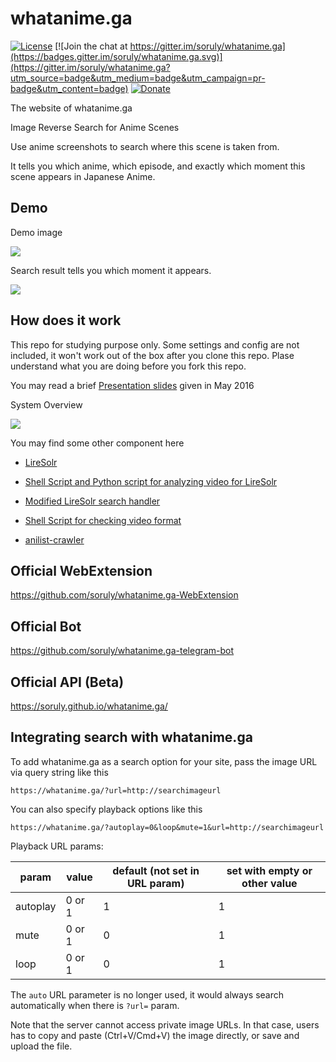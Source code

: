 # whatanime.ga

[![License](https://img.shields.io/github/license/soruly/whatanime.ga.svg?maxAge=2592000)](https://github.com/soruly/whatanime.ga/blob/master/LICENSE)
[![Join the chat at https://gitter.im/soruly/whatanime.ga](https://badges.gitter.im/soruly/whatanime.ga.svg)](https://gitter.im/soruly/whatanime.ga?utm_source=badge&utm_medium=badge&utm_campaign=pr-badge&utm_content=badge)
[![Donate](https://img.shields.io/badge/donate-patreon-orange.svg)](https://www.patreon.com/soruly)

The website of whatanime.ga

Image Reverse Search for Anime Scenes

Use anime screenshots to search where this scene is taken from.

It tells you which anime, which episode, and exactly which moment this scene appears in Japanese Anime.

## Demo

Demo image

![](https://images.plurk.com/2FKxneXP64qiKwjlUA7sKj.jpg)

Search result tells you which moment it appears.

![](https://addons.cdn.mozilla.net/user-media/previews/full/175/175674.png)

## How does it work

This repo for studying purpose only. Some settings and config are not included, it won't work out of the box after you clone this repo. Plase understand what you are doing before you fork this repo.

You may read a brief [Presentation slides](https://go-talks.appspot.com/github.com/soruly/slides/whatanime.ga.slide) given in May 2016

System Overview

![](https://pbs.twimg.com/media/CstZmrxUIAAi8La.jpg)

You may find some other component here

- [LireSolr](https://github.com/soruly/liresolr)

- [Shell Script and Python script for analyzing video for LireSolr](https://gist.github.com/soruly/032613e350cdbbe7b0dbe4a7f60bbefd)

- [Modified LireSolr search handler](https://gist.github.com/soruly/6d162ac7cc807e3ceb98)

- [Shell Script for checking video format](https://gist.github.com/soruly/1f8ec6f0a8772dfb59e49389bdde991f)

- [anilist-crawler](https://github.com/soruly/anilist-crawler)

## Official WebExtension
https://github.com/soruly/whatanime.ga-WebExtension

## Official Bot
https://github.com/soruly/whatanime.ga-telegram-bot

## Official API (Beta)
https://soruly.github.io/whatanime.ga/

## Integrating search with whatanime.ga
To add whatanime.ga as a search option for your site, pass the image URL via query string like this
```
https://whatanime.ga/?url=http://searchimageurl
```

You can also specify playback options like this
```
https://whatanime.ga/?autoplay=0&loop&mute=1&url=http://searchimageurl
```

Playback URL params:

| param    | value  | default (not set in URL param) | set with empty or other value |
|----------|--------|---|---|
| autoplay | 0 or 1 | 1 | 1 |
| mute     | 0 or 1 | 0 | 1 |
| loop     | 0 or 1 | 0 | 1 |

The `auto` URL parameter is no longer used, it would always search automatically when there is `?url=` param.

Note that the server cannot access private image URLs.
In that case, users has to copy and paste (Ctrl+V/Cmd+V) the image directly, or save and upload the file.
